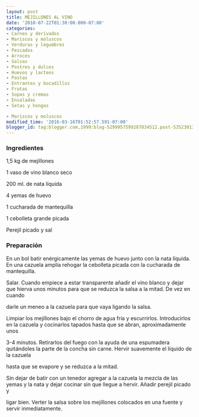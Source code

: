 ```yaml
---
layout: post
title: MEJILLONES AL VINO
date: '2010-07-22T01:30:00.000-07:00'
categories:
- Carnes y derivados
- Mariscos y moluscos
- Verduras y legumbres
- Pescados
- Arroces
- Salsas
- Postres y dulces
- Huevos y lacteos
- Pastas
- Entrantes y bocadillos
- Frutas
- Sopas y cremas
- Ensaladas
- Setas y hongos

- Mariscos y moluscos
modified_time: '2016-03-16T01:52:57.591-07:00'
blogger_id: tag:blogger.com,1999:blog-5299957599287034512.post-5352301348334265588
---
```


<h3>Ingredientes</h3>

1,5 kg de mejillones

1 vaso de vino blanco seco

200 ml. de nata líquida

4 yemas de huevo

1 cucharada de mantequilla

1 cebolleta grande picada

Perejil picado y sal

<h3>Preparación</h3>

En un bol batir enérgicamente las yemas de huevo junto con la nata líquida. En una cazuela amplia rehogar la cebolleta picada con la cucharada de mantequilla.

Salar. Cuando empiece a estar transparente añadir el vino blanco y dejar que hierva unos minutos para que se reduzca la salsa a la mitad. De vez en cuando

darle un meneo a la cazuela para que vaya ligando la salsa.

Limpiar los mejillones bajo el chorro de agua fría y escurrirlos. Introducirlos en la cazuela y cocinarlos tapados hasta que se abran, aproximadamente unos

3-4 minutos. Retirarlos del fuego con la ayuda de una espumadera quitándoles la parte de la concha sin carne. Hervir suavemente el líquido de la cazuela

hasta que se evapore y se reduzca a la mitad.

Sin dejar de batir con un tenedor agregar a la cazuela la mezcla de las yemas y la nata y dejar cocinar sin que llegue a hervir. Añadir perejil picado y

ligar bien. Verter la salsa sobre los mejillones colocados en una fuente y servir inmediatamente.

